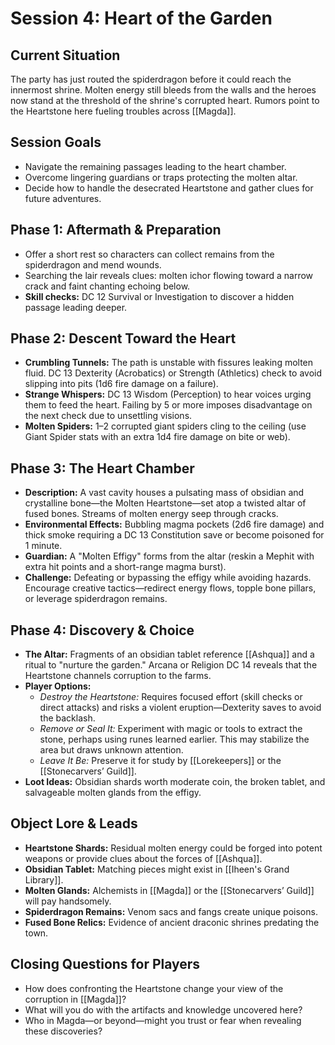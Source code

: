 # Session 4: Heart of the Garden

## Current Situation
The party has just routed the spiderdragon before it could reach the innermost shrine. Molten energy still bleeds from the walls and the heroes now stand at the threshold of the shrine's corrupted heart. Rumors point to the Heartstone here fueling troubles across [[Magda]].

## Session Goals
- Navigate the remaining passages leading to the heart chamber.
- Overcome lingering guardians or traps protecting the molten altar.
- Decide how to handle the desecrated Heartstone and gather clues for future adventures.

## Phase 1: Aftermath & Preparation
- Offer a short rest so characters can collect remains from the spiderdragon and mend wounds.
- Searching the lair reveals clues: molten ichor flowing toward a narrow crack and faint chanting echoing below.
- **Skill checks:** DC 12 Survival or Investigation to discover a hidden passage leading deeper.

## Phase 2: Descent Toward the Heart
- **Crumbling Tunnels:** The path is unstable with fissures leaking molten fluid. DC 13 Dexterity (Acrobatics) or Strength (Athletics) check to avoid slipping into pits (1d6 fire damage on a failure).
- **Strange Whispers:** DC 13 Wisdom (Perception) to hear voices urging them to feed the heart. Failing by 5 or more imposes disadvantage on the next check due to unsettling visions.
- **Molten Spiders:** 1–2 corrupted giant spiders cling to the ceiling (use Giant Spider stats with an extra 1d4 fire damage on bite or web).

## Phase 3: The Heart Chamber
- **Description:** A vast cavity houses a pulsating mass of obsidian and crystalline bone—the Molten Heartstone—set atop a twisted altar of fused bones. Streams of molten energy seep through cracks.
- **Environmental Effects:** Bubbling magma pockets (2d6 fire damage) and thick smoke requiring a DC 13 Constitution save or become poisoned for 1 minute.
- **Guardian:** A "Molten Effigy" forms from the altar (reskin a Mephit with extra hit points and a short-range magma burst).
- **Challenge:** Defeating or bypassing the effigy while avoiding hazards. Encourage creative tactics—redirect energy flows, topple bone pillars, or leverage spiderdragon remains.

## Phase 4: Discovery & Choice
- **The Altar:** Fragments of an obsidian tablet reference [[Ashqua]] and a ritual to "nurture the garden." Arcana or Religion DC 14 reveals that the Heartstone channels corruption to the farms.
- **Player Options:**
  - *Destroy the Heartstone:* Requires focused effort (skill checks or direct attacks) and risks a violent eruption—Dexterity saves to avoid the backlash.
  - *Remove or Seal It:* Experiment with magic or tools to extract the stone, perhaps using runes learned earlier. This may stabilize the area but draws unknown attention.
  - *Leave It Be:* Preserve it for study by [[Lorekeepers]] or the [[Stonecarvers’ Guild]].
- **Loot Ideas:** Obsidian shards worth moderate coin, the broken tablet, and salvageable molten glands from the effigy.

## Object Lore & Leads
- **Heartstone Shards:** Residual molten energy could be forged into potent weapons or provide clues about the forces of [[Ashqua]].
- **Obsidian Tablet:** Matching pieces might exist in [[Iheen's Grand Library]].
- **Molten Glands:** Alchemists in [[Magda]] or the [[Stonecarvers’ Guild]] will pay handsomely.
- **Spiderdragon Remains:** Venom sacs and fangs create unique poisons.
- **Fused Bone Relics:** Evidence of ancient draconic shrines predating the town.

## Closing Questions for Players
- How does confronting the Heartstone change your view of the corruption in [[Magda]]?
- What will you do with the artifacts and knowledge uncovered here?
- Who in Magda—or beyond—might you trust or fear when revealing these discoveries?
